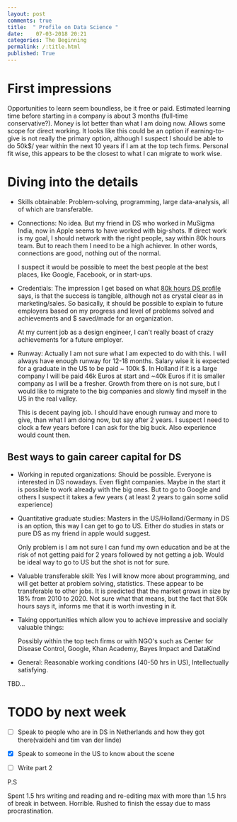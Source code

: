 ```yaml
---
layout: post
comments: true
title:  " Profile on Data Science "
date:    07-03-2018 20:21
categories: The Beginning
permalink: /:title.html
published: True
---
```


# First impressions

Opportunities to learn seem boundless, be it free or paid. Estimated
learning time before starting in a company is about 3 months
(full-time conservative?). Money is lot better than what I am doing
now. Allows some scope for direct working. It looks like this could be
an option if earning-to-give is not really the primary option,
although I suspect I should be able to do 50k$/ year within the next
10 years if I am at the top tech firms. Personal fit wise, this
appears to be the closest to what I can migrate to work wise.

# Diving into the details

- Skills obtainable: Problem-solving, programming, large
  data-analysis, all of which are transferable.
  
- Connections: No idea. But my friend in DS who worked in MuSigma
  India, now in Apple seems to have worked with big-shots. If direct
  work is my goal, I should network with the right people, say within
  80k hours team.  But to reach them I need to be a high achiever. In
  other words, connections are good, nothing out of the normal.
  
  I suspect it would be possible to meet the best people at the best
  places, like Google, Facebook, or in start-ups. 
  
- Credentials: The impression I get based on what [80k hours DS
  profile][80k-hrs-cc] says, is that the success is tangible, although
  not as crystal clear as in marketing/sales. So basically, it should
  be possible to explain to future employers based on my progress and
  level of problems solved and achievements and $ saved/made for an
  organization. 
  
  At my current job as a design engineer, I can't really boast of
  crazy achievements for a future employer.

- Runway: Actually I am not sure what I am expected to do with this. I
  will always have enough runway for 12-18 months. Salary wise it is
  expected for a graduate in the US to be paid ~ 100k $. In Holland if
  it is a large company I will be paid 46k Euros at start and ~40k
  Euros if it is smaller company as I will be a fresher. Growth from
  there on is not sure, but I would like to migrate to the big
  companies and slowly find myself in the US in the real valley.
  
  This is decent paying job. I should have enough runway and more to
  give, than what I am doing now, but say after 2 years. I suspect I
  need to clock a few years before I can ask for the big buck. Also
  experience would count then.
  
## Best ways to gain career capital for DS

- Working in reputed organizations: Should be possible. Everyone is
  interested in DS nowadays. Even flight companies. Maybe in the start
  it is possible to work already with the big ones. But to go to
  Google and others I suspect it takes a few years ( at least 2 years
  to gain some solid experience)
					
- Quantitative graduate studies: Masters in the US/Holland/Germany in
  DS is an option, this way I can get to go to US. Either do studies
  in stats or pure DS as my friend in apple would suggest.
  
  Only problem is I am not sure I can fund my own education and be at
  the risk of not getting paid for 2 years followed by not getting a
  job. Would be ideal way to go to US but the shot is not for sure.
		
- Valuable transferable skill: Yes I will know more about programming,
  and will get better at problem solving, statistics. These
  appear to be transferable to other jobs. It is predicted that
  the market grows in size by 18% from 2010 to 2020. Not sure what
  that means, but the fact that 80k hours says it, informs me that it
  is worth investing in it.
		
- Taking opportunities which allow you to achieve impressive and
  socially valuable things:
  
  Possibly within the top tech firms or with NGO's such as Center for
  Disease Control, Google, Khan Academy, Bayes Impact and DataKind
	 
  
- General: Reasonable working conditions (40-50 hrs in US),
  Intellectually satisfying.
  
[80k-hrs-cc]: https://80000hours.org/career-reviews/data-science/#what-is-this-career-path
	  
TBD...

# TODO by next week

* [ ] Speak to people who are in DS in Netherlands and how they got
  there(vaidehi and tim van der linde)

* [x] Speak to someone in the US to know about the scene

* [ ] Write part 2


P.S

Spent 1.5 hrs writing and reading and re-editing max with more than
1.5 hrs of break in between. Horrible. Rushed to finish the essay due
to mass procrastination.

